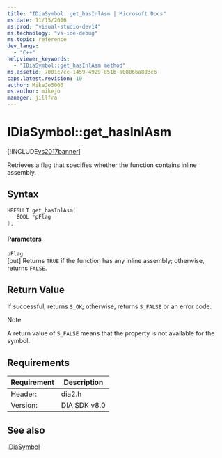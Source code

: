 ```yaml
---
title: "IDiaSymbol::get_hasInlAsm | Microsoft Docs"
ms.date: 11/15/2016
ms.prod: "visual-studio-dev14"
ms.technology: "vs-ide-debug"
ms.topic: reference
dev_langs: 
  - "C++"
helpviewer_keywords: 
  - "IDiaSymbol::get_hasInlAsm method"
ms.assetid: 7001c7cc-1459-4929-851b-a08066a803c6
caps.latest.revision: 10
author: MikeJo5000
ms.author: mikejo
manager: jillfra
---
```

# IDiaSymbol::get_hasInlAsm
[!INCLUDE[vs2017banner](../../includes/vs2017banner.md)]

Retrieves a flag that specifies whether the function contains inline assembly.  
  
## Syntax  
  
```cpp  
HRESULT get_hasInlAsm(  
   BOOL *pFlag  
);  
```  
  
#### Parameters  
 `pFlag`  
 [out] Returns `TRUE` if the function has any inline assembly; otherwise, returns `FALSE`.  
  
## Return Value  
 If successful, returns `S_OK`; otherwise, returns `S_FALSE` or an error code.  
  
> [!NOTE]
> A return value of `S_FALSE` means that the property is not available for the symbol.  
  
## Requirements  
  
|Requirement|Description|  
|-----------------|-----------------|  
|Header:|dia2.h|  
|Version:|DIA SDK v8.0|  
  
## See also  
 [IDiaSymbol](../../debugger/debug-interface-access/idiasymbol.md)
